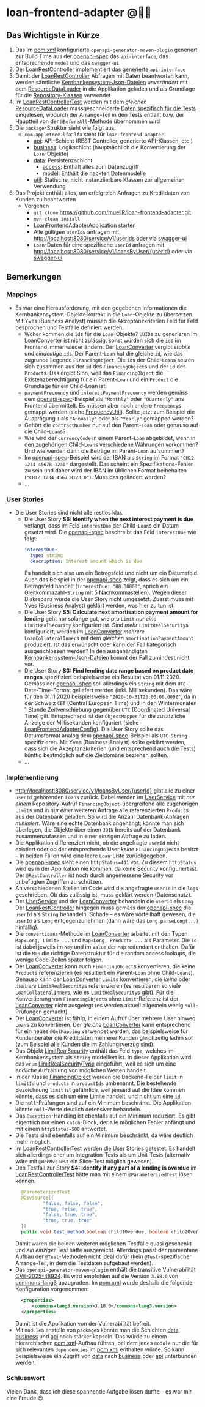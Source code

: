 # loan-frontend-adapter @🍎🌳

## Das Wichtigste in Kürze
1. Das im [pom.xml](pom.xml) konfigurierte `openapi-generator-maven-plugin` generiert zur Build Time aus der [openapi-spec](src/main/resources/spec/20231210_OutboundIntegrationAPI_LoansService.yaml) das `api-interface`, das entsprechende `model` und das `swagger-ui`
2. Der [LoanRestController](src/main/java/com/appletree/lfa/api/LoanRestController.java) implementiert das generierte `api-interface`
3. Damit der [LoanRestController](src/main/java/com/appletree/lfa/api/LoanRestController.java) Abfragen mit Daten beantworten kann, werden sämtliche [Kernbankensystem-Json-Dateien](src/main/resources/data) _unverändert_ mit dem [ResourceDataLoader](src/main/java/com/appletree/lfa/data/access/ResourceDataLoader.java) in die Applikation geladen und als Grundlage für die [Repository-Klassen](src/main/java/com/appletree/lfa/data/access/repo) verwendet
4. Im [LoanRestControllerTest](src/test/java/com/appletree/lfa/api/LoanRestControllerTest.java) werden mit dem _gleichen_ [ResourceDataLoader](src/main/java/com/appletree/lfa/data/access/ResourceDataLoader.java) massgeschneiderte [Daten spezifisch für die Tests](src/test/resources/data) eingelesen, wodurch der Arrange-Teil in den Tests entfällt bzw. der Hauptteil von der `@BeforeAll`-Methode übernommen wird
5. Die `package`-Struktur sieht wie folgt aus:
    - `com.appletree.lfa`: `lfa` steht für `loan-frontend-adapter`
        - [api](src/main/java/com/appletree/lfa/api): API-Schicht (REST Controller, generierte API-Klassen, etc.)
        - [business](src/main/java/com/appletree/lfa/business): Logikschicht (hauptsächlich die Konvertierung der `Loan`-Objekte)
        - [data](src/main/java/com/appletree/lfa/data): Persistenzschicht
            - [access](src/main/java/com/appletree/lfa/data/access): Enthält alles zum Datenzugriff
            - [model](src/main/java/com/appletree/lfa/data/model): Enthält die nackten Datenmodelle
        - [util](src/main/java/com/appletree/lfa/util): Statische, nicht instanziierbare Klassen zur allgemeinen Verwendung
6. Das Projekt enthält alles, um erfolgreich Anfragen zu Kreditdaten von Kunden zu beantworten
    - Vorgehen
        - `git clone` https://github.com/muellR/loan-frontend-adapter.git
        - `mvn clean install`
        - [LoanFrontendAdapterApplication](src/main/java/com/appletree/lfa/LoanFrontendAdapterApplication.java) starten
        - Alle gültigen `userId`s anfragen mit [http://localhost:8080/service/v1/userIds](http://localhost:8080/service/v1/userIds) oder via [swagger-ui](http://localhost:8080/swagger-ui/index.html)
        - `Loan`-Daten für eine spezifische `userId` anfragen mit [http://localhost:8080/service/v1/loansByUser/{userId}](http://localhost:8080/service/v1/loansByUser/11110001) oder via [swagger-ui](http://localhost:8080/swagger-ui/index.html)

## Bemerkungen
### Mappings
- Es war eine Herausforderung, mit den gegebenen Informationen die Kernbankensystem-Objekte korrekt in die `Loan`-Objekte zu übersetzen. Mit Yves (Business Analyst) müssen die Akzeptanzkriterien Feld für Feld besprochen und Testfälle definiert werden.
    - Woher kommen die `id`s für die `Loan`-Objekte? `UUID`s zu generieren im [LoanConverter](src/main/java/com/appletree/lfa/business/convert/LoanConverter.java) ist nicht zulässig, sonst würden sich die `id`s im Frontend immer wieder ändern. Der [LoanConverter](src/main/java/com/appletree/lfa/business/convert/LoanConverter.java) vergibt _stabile_ und _eindeutige_ `id`s. Der Parent-`Loan` hat die gleiche `id`, wie das zugrunde liegende `FinancingObject`. Die `id`s der Child-`Loan`s setzen sich zusammen aus der `id` des `FinancingObject`s und der `id` des `Product`s. Das ergibt Sinn, weil das `FinancingObject` die Existenzberechtigung für ein Parent-`Loan` und ein `Product` die Grundlage für ein Child-Loan ist.
    - `paymentFrequency` und `interestPaymentFrequency` werden gemäss dem [openapi-spec](src/main/resources/spec/20231210_OutboundIntegrationAPI_LoansService.yaml)-Beispiel als `"Monthly"` oder `"Quarterly"` ans Frontend übermittelt. Es müssen aber noch andere `Frequency`s gemappt werden (siehe [FrequencyUtil](src/main/java/com/appletree/lfa/util/FrequencyUtil.java)). Sollte jetzt zum Beispiel die Ausprägung `1` als `"Annually"` oder als `"Yearly"` gemapped werden?
    - Gehört die `contractNumber` nur auf den Parent-`Loan` oder genauso auf die Child-`Loan`s?
    - Wie wird der `currencyCode` in einem Parent-`Loan` abgebildet, wenn in den zugehörigen Child-`Loan`s verschiedene Währungen vorkommen? Und wie werden dann die Beträge im Parent-`Loan` aufsummiert?
    - Im [openapi-spec](src/main/resources/spec/20231210_OutboundIntegrationAPI_LoansService.yaml)-Beispiel wird der IBAN als `String` im Format `"CH12 1234 45678 1230"` dargestellt. Das scheint ein Spezifikations-Fehler zu sein und daher wird der IBAN im üblichen Format beibehalten (`"CH12 1234 4567 8123 0"`). Muss das geändert werden?
    - ...

### User Stories
- Die User Stories sind nicht alle restlos klar.
    - Die User Story **S6: Identify when the next interest payment is due** verlangt, dass im Feld `interestDue` der Child-`Loan`s ein Datum gesetzt wird. Die [openapi-spec](src/main/resources/spec/20231210_OutboundIntegrationAPI_LoansService.yaml) beschreibt das Feld `interestDue` wie folgt:
      ``` yaml
      interestDue:
        type: string
        description: Interest amount which is due
      ```
      Es handelt sich also um ein Betragsfeld und nicht um ein Datumsfeld. Auch das Beispiel in der [openapi-spec](src/main/resources/spec/20231210_OutboundIntegrationAPI_LoansService.yaml) zeigt, dass es sich um ein Betragsfeld handelt (`interestDue: "88.30000"`, sprich ein Gleitkommazahl-`String` mit 5 Nachkommastellen). Wegen dieser Diskrepanz wurde die User Story nicht umgesetzt. Zuerst muss mit Yves (Business Analyst) geklärt werden, was hier zu tun ist.
    - Die User Story **S5: Calculate next amortisation payment amount for lending** geht nur solange gut, wie pro `Limit` _nur eine_ `LimitRealSecurity` konfiguriert ist. Sind _mehr_ `LimitRealSecurity`s konfiguriert, werden im [LoanConverter](src/main/java/com/appletree/lfa/business/convert/LoanConverter.java) _mehrere_ `LoanCollateralInner`s mit dem _gleichen_ `amortisationPaymentAmount` produziert. Ist das erwünscht oder kann der Fall kategorisch ausgeschlossen werden? In den ausgehändigten [Kernbankensystem-Json-Dateien](src/main/resources/data) kommt der Fall zumindest nicht vor.
    - Die User Story **S3: Find lending date range based on product date ranges** spezifiziert beispielsweise ein Resultat von 01.11.2020. Gemäss der [openapi-spec](src/main/resources/spec/20231210_OutboundIntegrationAPI_LoansService.yaml) soll allerdings ein `String` mit dem `UTC`-Date-Time-Format geliefert werden (inkl. Millisekunden). Das wäre für den 01.11.2020 beispielsweise `"2020-10-31T23:00:00.000Z"`, da in der Schweiz `CET` (Central European Time) und in den Wintermonaten 1 Stunde Zeitverschiebung gegenüber `UTC` (Coordinated Universal Time) gilt. Entsprechend ist der `ObjectMapper` für die zusätzliche Anzeige der Millisekunden konfiguriert (siehe [LoanFrontendAdapterConfig](src/main/java/com/appletree/lfa/LoanFrontendAdapterConfig.java)). Die User Story sollte das Datumsformat analog dem [openapi-spec](src/main/resources/spec/20231210_OutboundIntegrationAPI_LoansService.yaml)-Beispiel als `UTC`-`String` spezifizieren. Mit Yves (Business Analyst) sollte geklärt werden, dass sich die Akzeptanzkriterien (und entsprechend auch die Tests) künftig bestmöglich auf die Zieldomäne beziehen sollten.
    - ...

### Implementierung
- [http://localhost:8080/service/v1/loansByUser/{userId}](http://localhost:8080/service/v1/loansByUser/11110001) gibt alle zu einer `userId` gehörenden `Loan`s zurück. Dabei werden im [UserService](src/main/java/com/appletree/lfa/business/UserService.java) mit _nur einem_ Repository-Aufruf `FinancingObject`-übergreifend alle zugehörigen `Limit`s und in _nur einer_ weiteren Anfrage alle referenzierten `Product`s aus der Datenbank geladen. So wird die Anzahl Datenbank-Abfragen _minimiert_. Wäre eine echte Datenbank angehängt, könnte man sich überlegen, die Objekte über einen `JOIN` bereits auf der Datenbank zusammenzufassen und in einer einzigen Abfrage zu laden.
- Die Applikation differenziert nicht, ob die angefragte `userId` nicht existiert oder ob der entsprechende User _keine_ `FinancingObject`s besitzt – in beiden Fällen wird eine leere `Loan`-Liste zurückgegeben.
- Die [openapi-spec](src/main/resources/spec/20231210_OutboundIntegrationAPI_LoansService.yaml) sieht einen `httpStatus=401` vor. Zu diesem `httpStatus` wird es in der Applikation nie kommen, da keine Security konfiguriert ist. Der `@RestController` ist noch durch angemessene Security vor unbefugten Zugriffen zu schützen.
- An verschiedenen Stellen im Code wird die angefragte `userId` in die `log`s geschrieben. Ob das zulässig ist, muss geklärt werden (Datenschutz).
- Der [UserService](src/main/java/com/appletree/lfa/business/UserService.java) und der [LoanConverter](src/main/java/com/appletree/lfa/business/convert/LoanConverter.java) behandeln die `userId` als `Long`. Der [LoanRestController](src/main/java/com/appletree/lfa/api/LoanRestController.java) hingegen muss gemäss der [openapi-spec](src/main/resources/spec/20231210_OutboundIntegrationAPI_LoansService.yaml) die `userId` als `String` behandeln. Schade – es wäre vorteilhaft gewesen, die `userId` als `Long` entgegenzunehmen (dann wäre das `Long.parseLong(...)` hinfällig).
- Die `convertLoans`-Methode im [LoanConverter](src/main/java/com/appletree/lfa/business/convert/LoanConverter.java) arbeitet mit den Typen `Map<Long, Limit> ...` und `Map<Long, Product> ...` als Parameter. Die `id` ist dabei jeweils im `Key` und im `Value` der `Map` redundant enthalten. Dafür ist die `Map` die richtige Datenstruktur für die random access lookups, die wenige Code-Zeilen später folgen.
- Der [LoanConverter](src/main/java/com/appletree/lfa/business/convert/LoanConverter.java) kann auch `FinancingObject`s konvertieren, die keine `Product`s referenzieren (es resultiert ein Parent-`Loan` ohne Child-`Loan`s). Genauso kann der [LoanConverter](src/main/java/com/appletree/lfa/business/convert/LoanConverter.java) `Limit`s konvertieren, die _keine_ oder _mehrere_ `LimitRealSecurity`s referenzieren (es resultieren so viele `LoanCollateralInner`s, wie es `LimitRealSecurity`s gibt). Für die Konvertierung von `FinancingObject`s ohne `Limit`-Referenz ist der [LoanConverter](src/main/java/com/appletree/lfa/business/convert/LoanConverter.java) nicht ausgelegt (es werden aktuell allgemein wenig `null`-Prüfungen gemacht).
- Der [LoanConverter](src/main/java/com/appletree/lfa/business/convert/LoanConverter.java) ist fähig, in einem Aufruf über mehrere User hinweg `Loan`s zu konvertieren. Der _gleiche_ [LoanConverter](src/main/java/com/appletree/lfa/business/convert/LoanConverter.java) kann entsprechend für ein neues `@GetMapping` verwendet werden, das beispielsweise für Kundenberater die Kreditdaten mehrerer Kunden gleichzeitig laden soll (zum Beispiel alle Kunden die im Zahlungsverzug sind).
- Das Objekt [LimitRealSecurity](src/main/java/com/appletree/lfa/data/model/limit/LimitRealSecurity.java) enthält das Feld `type`, welches im Kernbankensystem als `String` modelliert ist. In dieser Applikation wird das `enum` [LimitRealSecurityType](src/main/java/com/appletree/lfa/data/model/limit/LimitRealSecurityType.java) eingeführt, weil es sich um eine _endliche_ Aufzählung von möglichen Werten handelt.
- In der Klasse [FinancingObject](src/main/java/com/appletree/lfa/data/model/financingobject/FinancingObject.java) werden die Backend-Felder `limit` in `limitId` und `products` in `productIds` umbenannt. Die bestehende Bezeichnung `limit` ist gefährlich, weil jemand auf die Idee kommen könnte, dass es sich um eine Limite handelt, und nicht um eine `id`.
- Die `null`-Prüfungen sind auf ein Minimum beschränkt. Die Applikation könnte `null`-Werte deutlich defensiver behandeln.
- Das `Exception`-Handling ist ebenfalls auf ein Minimum reduziert. Es gibt eigentlich nur einen `catch`-Block, der alle möglichen Fehler abfängt und mit einem `httpStatus=500` antwortet.
- Die Tests sind ebenfalls auf ein Minimum beschränkt, da wäre deutlich mehr möglich.
- Im [LoanRestControllerTest](src/test/java/com/appletree/lfa/api/LoanRestControllerTest.java) werden die User Stories getestet. Es handelt sich allerdings eher um Integration-Tests als um Unit-Tests (alternativ wäre mit `@WebMvcTest` ein Slice-Test möglich gewesen).
- Den Testfall zur Story **S4: Identify if any part of a lending is overdue** im [LoanRestControllerTest](src/test/java/com/appletree/lfa/api/LoanRestControllerTest.java) hätte man mit einem `@ParameterizedTest` lösen können.
  ``` java
    @ParameterizedTest
    @CsvSource({
            "false, false, false",
            "true, false, true",
            "false, true, true",
            "true, true, true"
    })
    public void test_method(boolean child1Overdue, boolean child2Overdue, boolean expectedParentOverdue) {}
    ```
  Damit wären die beiden weiteren möglichen Testfälle quasi geschenkt und _ein einziger_ Test hätte ausgereicht. Allerdings passt der momentane Aufbau der `@Test`-Methoden nicht ideal dafür (kein `@Test`-spezifischer Arrange-Teil, in dem die Testdaten aufgebaut werden).
- Das `openapi-generator-maven-plugin` enthält die transitive Vulnerabilität [CVE-2025-48924](https://nvd.nist.gov/vuln/detail/CVE-2025-48924). Es wird empfohlen auf die Version `3.18.0` von [commons-lang3](https://mvnrepository.com/artifact/org.apache.commons/commons-lang3) upzugraden. Im [pom.xml](pom.xml) wurde deshalb die folgende Konfiguration vorgenommen:
  ``` xml
    <properties>
        <commons-lang3.version>3.18.0</commons-lang3.version>
    </properties>
  ```
  Damit ist die Applikation von der Vulnerabilität befreit.
- Mit `module`s anstelle von `package`s könnte man die Schichten [data](src/main/java/com/appletree/lfa/data), [business](src/main/java/com/appletree/lfa/business) und [api](src/main/java/com/appletree/lfa/api) noch stärker kapseln. Das würde zu einem hierarchischen [pom.xml](pom.xml)-Aufbau führen, bei dem jedes `module` nur die für sich relevanten `dependencies` im [pom.xml](pom.xml) enthalten würde. So kann beispielsweise ein Zugriff von [data](src/main/java/com/appletree/lfa/data) nach [business](src/main/java/com/appletree/lfa/business) oder [api](src/main/java/com/appletree/lfa/api) unterbunden werden.

### Schlusswort
Vielen Dank, dass ich diese spannende Aufgabe lösen durfte – es war mir eine Freude 😍


